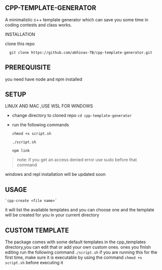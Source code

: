 ## CPP-TEMPLATE-GENERATOR
A minimalistic c++ template generator which can save you some time in coding contests and class works.

INSTALLATION

clone this repo 
  

      git clone https://github.com/abhinav-TB/cpp-template-generator.git

## PREREQUISITE
you need have node and npm installed

## SETUP

LINUX AND MAC ,USE WSL FOR WINDOWS

 - change directory to cloned repo
       `cd cpp-template-generator`
   
  - run the following commands
  
    `chmod +x script.sh`
   
    `./script.sh`
      
    `npm link`
   

>   note: if you get an access denied error use sudo before that command

  windows and repl  installation will be updated soon

## USAGE

    `cpp-create <file name>`
   it will list the available templates and you can choose one 
   and the template will be created for you in your current directory

## CUSTOM TEMPLATE

The package comes with some default templates in the cpp_templates directory,you can edit that or add your own custom ones.
ones you finish editing run the following command
.`/script.sh`
if you are running this for the first time, make sure it is executable by using the command ````chmod +x script.sh```` before executing it

    
   
   


  
 

